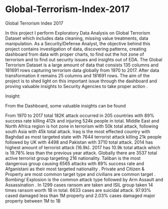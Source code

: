 # Global-Terrorism-Index-2017
Global Terrorism Index 2017



In this project I perform Exploratory Data Analysis on Global Terrorism Dataset which includes data cleaning, missing value treatments, data manipulation. As a Security/Defense Analyst, the objective behind this project contains investigation of data, discovering patterns, creating dashboard from data with proper charts, to find out the hot zone of terrorism and to find out security issues and insights out of EDA. The Global Terrorism Dataset is a large amount of data that consists 135 columns and 181691 rows capturing terrorism data globally from 1970 to 2017. After data transformation it remains 25 columns and 181691 rows. The aim of the project is to shed light on this important issue through the dashboard and proving valuable insights to Security Agencies to take proper action .



Insight:

From the Dashboard, some valuable insights can be found

From 1970 to 2017 total 182K attack occurred in 205 countries with 89% success rate killing 412k and injuring 524k people in total.
Middle East and North Africa region is hot zone in terrorism with 50k total attack, following south Asia with 45k total attack.
Iraq is the most effected country with Baghdad as most targeted state with 7644 terrorist attack killing 21k people followed by UK with 4498 and Pakistan with 3710 total attack.
2014 has highest amount of terrorist attack (16.9k). 2017 has 10.9k total attack which is 19.78% less than the previous year attack.
Globally there are 3537 total active terrorist group targeting 216 nationality.
Taliban is the most dangerous group causing 6565 attacks with 89% success rate and Afganistani as their most targeted nationality .
Private and Citizen & Property are most common target type and civilians are common target .
Bombing/ Explosion is the common attack type followed by Arm Assault and Assassination .
In 1299 cases ransom are taken and ISIL group taken 14 times ransom worth 1B in total.
6633 cases are suicidal attack.
97.93% cased damaged less than 1M property and 2.03% cases damaged major property between 1M to 1B
